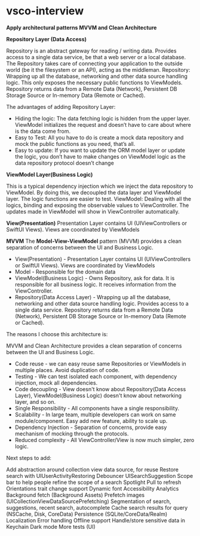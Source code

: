 # vsco-interview

**Apply architectural patterns MVVM and Clean Architecture**

**Repository Layer (Data Access)**

Repository is an abstract gateway for reading / writing data. Provides access to a single data service, be that a web server or a local database.
The Repository takes care of connecting your application to the outside world (be it the filesystem or an API), acting as the middleman.
Repository: Wrapping up all the database, networking and other data source handling logic. This only exposes the necessary public functions to ViewModels.
Repository returns data from a Remote Data (Network), Persistent DB Storage Source or In-memory Data (Remote or Cached).

The advantages of adding Repository Layer:
* Hiding the logic: The data fetching logic is hidden from the upper layer. ViewModel initializes the request and doesn’t have to care about where is the data come from.
* Easy to Test: All you have to do is create a mock data repository and mock the public functions as you need, that’s all.
* Easy to update: If you want to update the ORM model layer or update the logic, you don’t have to make changes on ViewModel logic as the data repository protocol doesn’t change

**ViewModel Layer(Business Logic)**

This is a typical dependency injection which we inject the data repository to ViewModel. By doing this, we decoupled the data layer and ViewModel layer. The logic functions are easier to test.
ViewModel: Dealing with all the logics, binding and exposing the observable values to ViewController. The updates made in ViewModel will show in ViewController automatically.

**View(Presentation)**
Presentation Layer contains UI (UIViewControllers or SwiftUI Views). Views are coordinated by ViewModels 

**MVVM**
The **Model-View-ViewModel** pattern (MVVM) provides a clean separation of concerns between the UI and Business Logic.
* View(Presentation) - Presentation Layer contains UI (UIViewControllers or SwiftUI Views). Views are coordinated by ViewModels
* Model - Responsible for the domain data
* ViewModel(Business Logic) - Owns Repository, ask for data. It is responsible for all business logic. It receives information from the ViewController.
* Repository(Data Access Layer) - Wrapping up all the database, networking and other data source handling logic. Provides access to a single data service. Repository returns data from a Remote Data (Network), Persistent DB Storage Source or In-memory Data (Remote or Cached).

The reasons I choose this architecture is:

MVVM and Clean Architecture provides a clean separation of concerns between the UI and Business Logic.
* Code reuse - we can easy reuse same Repositories or ViewModels in multiple places. Avoid duplication of code.
* Testing - We can test isolated each component, with dependency injection, mock all dependencies.
* Code decoupling - View doesn't know about Repository(Data Access Layer), ViewModel(Business Logic) doesn't know about networking layer, and so on.
* Single Responsibility - All components have a single responsibility.
* Scalability - In large team, multiple developers can work on same module/component. Easy add new feature, ability to scale up.
* Dependency Injection - Separation of concerns, provide easy mechanism of mocking through the protocols.
* Reduced complexity - All ViewController/View is now much simpler, zero logic.

Next steps to add:

Add abstraction around collection view data source, for reuse
Restore search with UIUserActivityRestoring 
Debouncer
UISearchSuggestion
Scope bar to help people refine the scope of a search
Spotlight
Pull to refresh 
Orientations trait change support 
Dynamic font 
Accessibility
Analytics 
Background fetch (Background Assets)
Prefetch images (UICollectionViewDataSourcePrefetching)
Segmentation of search, suggestions, recent search, autocomplete
Cache search results for query (NSCache, Disk, CoreData)
Persistence (SQLite/CoreData/Realm) 
Localization
Error handling
Offline support
Handle/store sensitive data in Keychain
Dark mode
More tests (UI)


